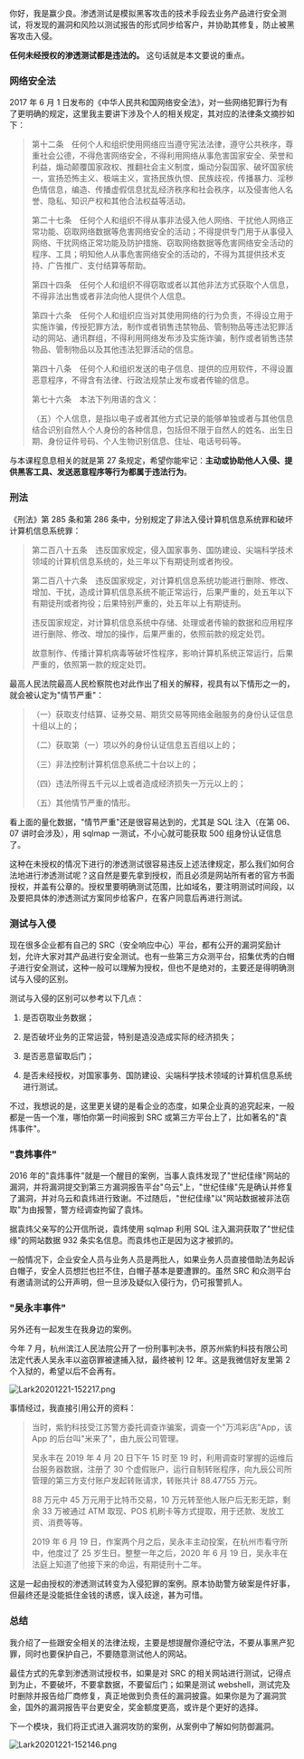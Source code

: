 你好，我是赢少良。渗透测试是模拟黑客攻击的技术手段去业务产品进行安全测试，将发现的漏洞和风险以测试报告的形式同步给客户，并协助其修复，防止被黑客攻击入侵。

**任何未经授权的渗透测试都是违法的。** 这句话就是本文要说的重点。

### 网络安全法

2017 年 6 月 1 日发布的《中华人民共和国网络安全法》，对一些网络犯罪行为有了更明确的规定，这里我主要讲下涉及个人的相关规定，其对应的法律条文摘抄如下：
> 第十二条　任何个人和组织使用网络应当遵守宪法法律，遵守公共秩序，尊重社会公德，不得危害网络安全，不得利用网络从事危害国家安全、荣誉和利益，煽动颠覆国家政权、推翻社会主义制度，煽动分裂国家、破坏国家统一，宣扬恐怖主义、极端主义，宣扬民族仇恨、民族歧视，传播暴力、淫秽色情信息，编造、传播虚假信息扰乱经济秩序和社会秩序，以及侵害他人名誉、隐私、知识产权和其他合法权益等活动。
>
> 第二十七条　任何个人和组织不得从事非法侵入他人网络、干扰他人网络正常功能、窃取网络数据等危害网络安全的活动；不得提供专门用于从事侵入网络、干扰网络正常功能及防护措施、窃取网络数据等危害网络安全活动的程序、工具；明知他人从事危害网络安全的活动的，不得为其提供技术支持、广告推广、支付结算等帮助。
>
> 第四十四条　任何个人和组织不得窃取或者以其他非法方式获取个人信息，不得非法出售或者非法向他人提供个人信息。
>
> 第四十六条　任何个人和组织应当对其使用网络的行为负责，不得设立用于实施诈骗，传授犯罪方法，制作或者销售违禁物品、管制物品等违法犯罪活动的网站、通讯群组，不得利用网络发布涉及实施诈骗，制作或者销售违禁物品、管制物品以及其他违法犯罪活动的信息。
>
> 第四十八条　任何个人和组织发送的电子信息、提供的应用软件，不得设置恶意程序，不得含有法律、行政法规禁止发布或者传输的信息。
>
> 第七十六条　本法下列用语的含义：  
>
> （五）个人信息，是指以电子或者其他方式记录的能够单独或者与其他信息结合识别自然人个人身份的各种信息，包括但不限于自然人的姓名、出生日期、身份证件号码、个人生物识别信息、住址、电话号码等。

与本课程息息相关的就是第 27 条规定，希望你能牢记：**主动或协助他人入侵、提供黑客工具、发送恶意程序等行为都属于违法行为**。

### 刑法

《刑法》第 285 条和第 286 条中，分别规定了非法入侵计算机信息系统罪和破坏计算机信息系统罪：
> 第二百八十五条　违反国家规定，侵入国家事务、国防建设、尖端科学技术领域的计算机信息系统的，处三年以下有期徒刑或者拘役。
>
> 第二百八十六条　违反国家规定，对计算机信息系统功能进行删除、修改、增加、干扰，造成计算机信息系统不能正常运行，后果严重的，处五年以下有期徒刑或者拘役；后果特别严重的，处五年以上有期徒刑。
>
> 违反国家规定，对计算机信息系统中存储、处理或者传输的数据和应用程序进行删除、修改、增加的操作，后果严重的，依照前款的规定处罚。
>
> 故意制作、传播计算机病毒等破坏性程序，影响计算机系统正常运行，后果严重的，依照第一款的规定处罚。

最高人民法院最高人民检察院也对此作出了相关的解释，视具有以下情形之一的，就会被认定为"情节严重"：
> （一）获取支付结算、证券交易、期货交易等网络金融服务的身份认证信息十组以上的；  
>
> （二）获取第（一）项以外的身份认证信息五百组以上的；  
>
> （三）非法控制计算机信息系统二十台以上的；  
>
> （四）违法所得五千元以上或者造成经济损失一万元以上的；  
>
> （五）其他情节严重的情形。

看上面的量化数据，"情节严重"还是很容易达到的，尤其是 SQL 注入（在第 06、07 讲时会涉及），用 sqlmap 一测试，不小心就可能获取 500 组身份认证信息了。

这种在未授权的情况下进行的渗透测试很容易违反上述法律规定，那么我们如何合法地进行渗透测试呢？这自然是要先拿到授权，而且必须是网站所有者的官方书面授权，并盖有公章的。授权里要明确测试范围，比如域名，要注明测试时间段，以及要把具体的渗透测试方案同步给客户，在客户同意后再进行测试。

### 测试与入侵

现在很多企业都有自己的 SRC（安全响应中心）平台，都有公开的漏洞奖励计划，允许大家对其产品进行安全测试。也有一些第三方众测平台，招集优秀的白帽子进行安全测试，这种一般可以理解为授权，但也不是绝对的，主要还是得明确测试与入侵的区别。

测试与入侵的区别可以参考以下几点：

1. 是否窃取业务数据；

2. 是否破坏业务的正常运营，特别是造没造成实际的经济损失；

3. 是否恶意留取后门；

4. 是否未经授权，对国家事务、国防建设、尖端科学技术领域的计算机信息系统进行测试。

不过，我想说的是，这里更关键的是看企业的态度，如果企业真的追究起来，一般都是一告一个准，哪怕你第一时间报到 SRC 或第三方平台上了，比如著名的"袁炜事件"。

### "袁炜事件"

2016 年的"袁炜事件"就是一个醒目的案例，当事人袁炜发现了"世纪佳缘"网站的漏洞，并将漏洞提交到第三方漏洞报告平台"乌云"上，"世纪佳缘"先是确认并修复了漏洞，并对乌云和袁炜进行致谢。不过随后，"世纪佳缘"以"网站数据被非法窃取"为由报警，警方经调查拘留了袁炜。

据袁炜父亲写的公开信所说，袁炜使用 sqlmap 利用 SQL 注入漏洞获取了"世纪佳缘"的网站数据 932 条实名信息。而袁炜也正是因为这才被抓的。

一般情况下，企业安全人员与业务人员是两批人，如果业务人员直接借助法务起诉白帽子，安全人员想拦也拦不住，白帽子基本是要遭罪的。虽然 SRC 和众测平台有邀请测试的公开声明，但一旦涉及疑似入侵行为，仍可报警抓人。

### "吴永丰事件"

另外还有一起发生在我身边的案例。

今年 7 月，杭州滨江人民法院公开了一份刑事判决书，原苏州紫豹科技有限公司法定代表人吴永丰以盗窃罪被逮捕入狱，最终被判 12 年。这是我微信好友里第 2 个入狱的，希望以后不会再有。

<Image alt="Lark20201221-152217.png" src="https://s0.lgstatic.com/i/image2/M01/03/A5/Cip5yF_gTTKAeIr8AAZeupD-vY0247.png"/>

事情经过，我直接引用公开的资料：
> 当时，紫豹科技受江苏警方委托调查诈骗案，调查一个"万鸿彩店"App，该 App 的后台叫"米来了"，由九辰公司管理。
>
> 吴永丰在 2019 年 4 月 20 日下午 15 时至 19 时，利用调查时掌握的运维后台服务器数据，注册了 30 个虚假账户，运行自制转账程序，向九辰公司所管理的第三方支付账户发起转账请求，转账共计 88.47755 万元。
>
> 88 万元中 45 万元用于比特币交易，10 万元转至他人账户后无影无踪，剩余 33 万被通过 ATM 取现、POS 机刷卡等方式提取，用于还款、发放工资、消费等等。
>
> 2019 年 6 月 19 日，作案两个月之后，吴永丰主动投案，在杭州市看守所中，他度过了 25 岁生日。整整一年之后，2020 年 6 月 19 日，吴永丰在法庭上知道了他接下来的命运，有期徒刑十二年。

这是一起由授权的渗透测试转变为入侵犯罪的案例。原本协助警方破案是件好事，但最终还是没能抵住金钱的诱惑，误入歧途，甚为可惜。

### 总结

我介绍了一些跟安全相关的法律法规，主要是想提醒你遵纪守法，不要从事黑产犯罪，同时也要保护自己，不要随意测试他人的网站。

最佳方式的先拿到渗透测试授权书，如果是对 SRC 的相关网站进行测试，记得点到为止，不要破坏，不要拿数据，不要留后门；如果是测试 webshell，测试完及时删除并报告给厂商修复，真正地做到负责任的漏洞披露。如果你是为了漏洞赏金，国外的漏洞报告平台更安全，奖金额度更高，或许是个更好的选择。

下一个模块，我们将正式进入漏洞攻防的案例，从案例中了解如何防御漏洞。

<Image alt="Lark20201221-152146.png" src="https://s0.lgstatic.com/i/image2/M01/03/A5/Cip5yF_gTR-AaFZGAAUXaN1tFUE104.png"/>
